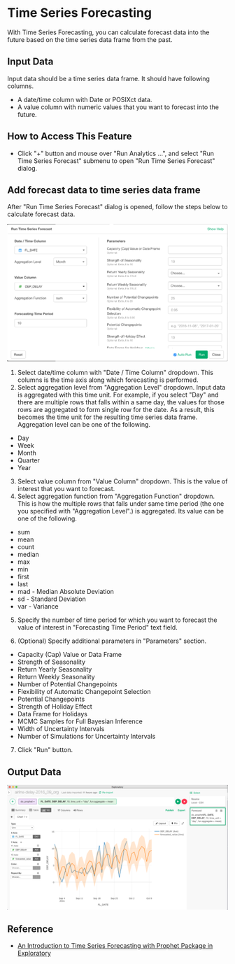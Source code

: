 # Time Series Forecasting

With Time Series Forecasting, you can calculate forecast data into the future based on the time series data frame from the past.

## Input Data
Input data should be a time series data frame. It should have following columns.
  * A date/time column with Date or POSIXct data.
  * A value column with numeric values that you want to forecast into the future.

## How to Access This Feature
* Click "+" button and mouse over "Run Analytics ...", and select "Run Time Series Forecast" submenu to open "Run Time Series Forecast" dialog.

## Add forecast data to time series data frame
After "Run Time Series Forecast" dialog is opened, follow the steps below to calculate forecast data.

![](images/forecast_dialog.png)
1. Select date/time column with "Date / Time Column" dropdown. This columns is the time axis along which forecasting is performed.
2. Select aggregation level from "Aggregation Level" dropdown. Input data is aggregated with this time unit. For example, if you select "Day" and there are multiple rows that falls within a same day, the values for those rows are aggregated to form single row for the date. As a result, this becomes the time unit for the resulting time series data frame. Aggregation level can be one of the following.
  * Day
  * Week
  * Month
  * Quarter
  * Year
3. Select value column from "Value Column" dropdown. This is the value of interest that you want to forecast.
4. Select aggregation function from "Aggregation Function" dropdown. This is how the multiple rows that falls under same time period (the one you specified with "Aggregation Level".) is aggregated. Its value can be one of the following.
  * sum
  * mean
  * count
  * median
  * max
  * min
  * first
  * last
  * mad - Median Absolute Deviation
  * sd - Standard Deviation
  * var - Variance
5. Specify the number of time period for which you want to forecast the value of interest in "Forecasting Time Period" text field.

6. (Optional) Specify additional parameters in "Parameters" section.
  * Capacity (Cap) Value or Data Frame
  * Strength of Seasonality
  * Return Yearly Seasonality
  * Return Weekly Seasonality
  * Number of Potential Changepoints
  * Flexibility of Automatic Changepoint Selection
  * Potential Changepoints
  * Strength of Holiday Effect
  * Data Frame for Holidays
  * MCMC Samples for Full Bayesian Inference
  * Width of Uncertainty Intervals
  * Number of Simulations for Uncertainty Intervals

7. Click "Run" button.

## Output Data
![](images/forecast_viz.png)


## Reference
* [An Introduction to Time Series Forecasting with Prophet Package in Exploratory](https://blog.exploratory.io/an-introduction-to-time-series-forecasting-with-prophet-package-in-exploratory-129ed0c12112)
